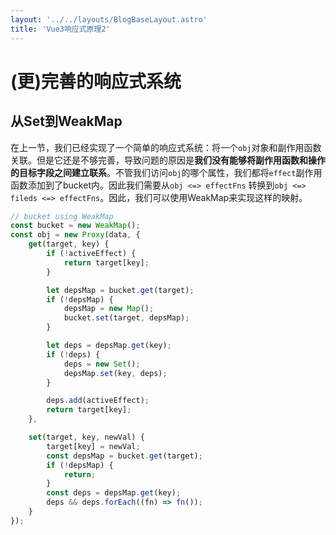 ```yaml
---
layout: '../../layouts/BlogBaseLayout.astro'
title: 'Vue3响应式原理2'
---
```


# (更)完善的响应式系统

## 从Set到WeakMap
在上一节，我们已经实现了一个简单的响应式系统：将一个`obj`对象和副作用函数关联。但是它还是不够完善，导致问题的原因是**我们没有能够将副作用函数和操作的目标字段之间建立联系**。不管我们访问`obj`的哪个属性，我们都将`effect`副作用函数添加到了bucket内。因此我们需要从` obj <=> effectFns ` 转换到` obj <=> fileds <=> effectFns `。因此，我们可以使用WeakMap来实现这样的映射。

```javascript
// bucket using WeakMap
const bucket = new WeakMap();
const obj = new Proxy(data, {
    get(target, key) {
        if (!activeEffect) {
            return target[key];
        }

        let depsMap = bucket.get(target);
        if (!depsMap) {
            depsMap = new Map();
            bucket.set(target, depsMap);
        }

        let deps = depsMap.get(key);
        if (!deps) {
            deps = new Set();
            depsMap.set(key, deps);
        }

        deps.add(activeEffect);
        return target[key];
    },

    set(target, key, newVal) {
        target[key] = newVal;
        const depsMap = bucket.get(target);
        if (!depsMap) {
            return;
        }
        const deps = depsMap.get(key);
        deps && deps.forEach((fn) => fn());
    }
});
```